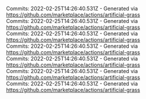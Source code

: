 Commits: 2022-02-25T14:26:40.531Z - Generated via https://github.com/marketplace/actions/artificial-grass
<br>
Commits: 2022-02-25T14:26:40.531Z - Generated via https://github.com/marketplace/actions/artificial-grass
<br>
Commits: 2022-02-25T14:26:40.531Z - Generated via https://github.com/marketplace/actions/artificial-grass
<br>
Commits: 2022-02-25T14:26:40.531Z - Generated via https://github.com/marketplace/actions/artificial-grass
<br>
Commits: 2022-02-25T14:26:40.531Z - Generated via https://github.com/marketplace/actions/artificial-grass
<br>
Commits: 2022-02-25T14:26:40.531Z - Generated via https://github.com/marketplace/actions/artificial-grass
<br>
Commits: 2022-02-25T14:26:40.531Z - Generated via https://github.com/marketplace/actions/artificial-grass
<br>
